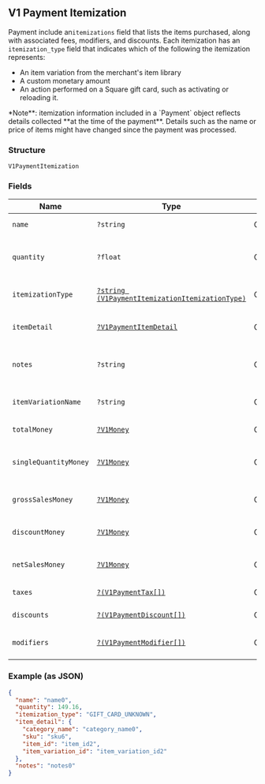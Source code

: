 ## V1 Payment Itemization

Payment include an`itemizations` field that lists the items purchased,
along with associated fees, modifiers, and discounts. Each itemization has an
`itemization_type` field that indicates which of the following the itemization
represents:

<ul>
<li>An item variation from the merchant's item library</li>
<li>A custom monetary amount</li>
<li>
An action performed on a Square gift card, such as activating or
reloading it.
</li>
</ul>
*Note**: itemization information included in a `Payment` object reflects
details collected **at the time of the payment**. Details such as the name or
price of items might have changed since the payment was processed.

### Structure

`V1PaymentItemization`

### Fields

| Name | Type | Tags | Description | Getter | Setter |
|  --- | --- | --- | --- | --- | --- |
| `name` | `?string` | Optional | The item's name. | getName(): ?string | setName(?string name): void |
| `quantity` | `?float` | Optional | The quantity of the item purchased. This can be a decimal value. | getQuantity(): ?float | setQuantity(?float quantity): void |
| `itemizationType` | [`?string (V1PaymentItemizationItemizationType)`](/doc/models/v1-payment-itemization-itemization-type.md) | Optional | -  | getItemizationType(): ?string | setItemizationType(?string itemizationType): void |
| `itemDetail` | [`?V1PaymentItemDetail`](/doc/models/v1-payment-item-detail.md) | Optional | V1PaymentItemDetail | getItemDetail(): ?V1PaymentItemDetail | setItemDetail(?V1PaymentItemDetail itemDetail): void |
| `notes` | `?string` | Optional | Notes entered by the merchant about the item at the time of payment, if any. | getNotes(): ?string | setNotes(?string notes): void |
| `itemVariationName` | `?string` | Optional | The name of the item variation purchased, if any. | getItemVariationName(): ?string | setItemVariationName(?string itemVariationName): void |
| `totalMoney` | [`?V1Money`](/doc/models/v1-money.md) | Optional | -  | getTotalMoney(): ?V1Money | setTotalMoney(?V1Money totalMoney): void |
| `singleQuantityMoney` | [`?V1Money`](/doc/models/v1-money.md) | Optional | -  | getSingleQuantityMoney(): ?V1Money | setSingleQuantityMoney(?V1Money singleQuantityMoney): void |
| `grossSalesMoney` | [`?V1Money`](/doc/models/v1-money.md) | Optional | -  | getGrossSalesMoney(): ?V1Money | setGrossSalesMoney(?V1Money grossSalesMoney): void |
| `discountMoney` | [`?V1Money`](/doc/models/v1-money.md) | Optional | -  | getDiscountMoney(): ?V1Money | setDiscountMoney(?V1Money discountMoney): void |
| `netSalesMoney` | [`?V1Money`](/doc/models/v1-money.md) | Optional | -  | getNetSalesMoney(): ?V1Money | setNetSalesMoney(?V1Money netSalesMoney): void |
| `taxes` | [`?(V1PaymentTax[])`](/doc/models/v1-payment-tax.md) | Optional | All taxes applied to this itemization. | getTaxes(): ?array | setTaxes(?array taxes): void |
| `discounts` | [`?(V1PaymentDiscount[])`](/doc/models/v1-payment-discount.md) | Optional | All discounts applied to this itemization. | getDiscounts(): ?array | setDiscounts(?array discounts): void |
| `modifiers` | [`?(V1PaymentModifier[])`](/doc/models/v1-payment-modifier.md) | Optional | All modifier options applied to this itemization. | getModifiers(): ?array | setModifiers(?array modifiers): void |

### Example (as JSON)

```json
{
  "name": "name0",
  "quantity": 149.16,
  "itemization_type": "GIFT_CARD_UNKNOWN",
  "item_detail": {
    "category_name": "category_name0",
    "sku": "sku6",
    "item_id": "item_id2",
    "item_variation_id": "item_variation_id2"
  },
  "notes": "notes0"
}
```

